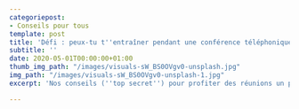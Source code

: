 ```yaml
---
categoriepost:
- Conseils pour tous
template: post
title: 'Défi : peux-tu t''entraîner pendant une conférence téléphonique ? '
subtitle: ''
date: 2020-05-01T00:00:00+01:00
thumb_img_path: "/images/visuals-sW_BS0OVgv0-unsplash.jpg"
img_path: "/images/visuals-sW_BS0OVgv0-unsplash-1.jpg"
excerpt: 'Nos conseils (''top secret'') pour profiter des réunions un peu longues... '

---
```

